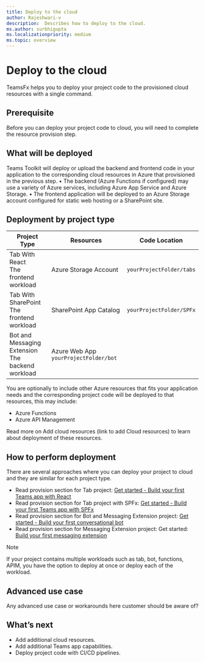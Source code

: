```yaml
---
title: Deploy to the cloud
author: Rajeshwari-v
description:  Describes how to deploy to the cloud.
ms.author: surbhigupta
ms.localizationpriority: medium
ms.topic: overview
---
```


# Deploy to the cloud 

TeamsFx helps you to deploy your project code to the provisioned cloud resources with a single command.

## Prerequisite
Before you can deploy your project code to cloud, you will need to complete the resource provision step.

## What will be deployed

Teams Toolkit will deploy or upload the backend and frontend code in your application to the corresponding cloud resources in Azure that provisioned in the previous step.
•	The backend (Azure Functions if configured) may use a variety of Azure services, including Azure App Service and Azure Storage.
•	The frontend application will be deployed to an Azure Storage account configured for static web hosting or a SharePoint site.

## Deployment by project type

| Project Type|	Resources|	Code Location|
|-------------|----------|---------------|
|Tab With React </br> The frontend workload	|Azure Storage Account|	`yourProjectFolder/tabs`|
|Tab With SharePoint </br> The frontend workload |SharePoint App Catalog|`yourProjectFolder/SPFx`|
|Bot and Messaging Extension </br> The backend workload | Azure Web App	`yourProjectFolder/bot` |

You are optionally to include other Azure resources that fits your application needs and the corresponding project code will be deployed to that resources, this may include:
* Azure Functions
* Azure API Management

Read more on Add cloud resources (link to add Cloud resources) to learn about deployment of these resources.

## How to perform deployment

There are several approaches where you can deploy your project to cloud and they are similar for each project type.   

* Read provision section for Tab project: [Get started - Build your first Teams app with React](~/get-started/first-app-react.md?tabs=vscode#deploy-your-app-to-azure) 
* Read provision section for Tab project with SPFx: [Get started - Build your first Teams app with SPFx](~/get-started/first-app-spfx.md?tabs=cli#deploy-your-app-to-sharepoint)
* Read provision section for Bot and Messaging Extension project: [Get started - Build your first conversational bot](~/get-started/first-app-bot.md?tabs=vscode#deploy-your-app-to-azure)  
* Read provision section for Messaging Extension project: Get started: [Build your first messaging extension](~/get-started/first-message-extension.md?tabs=vscode#deploy-your-app-to-azure) 

> [!NOTE]
> If your project contains multiple workloads such as tab, bot, functions, APIM, you have the option to deploy at once or deploy each of the workload. 

## Advanced use case

Any advanced use case or workarounds here customer should be aware of?

## What’s next
* Add additional cloud resources.
* Add additional Teams app capabilities.
* Deploy project code with CI/CD pipelines.

